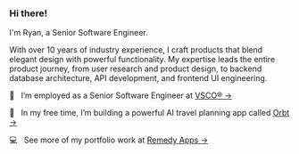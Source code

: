 ### Hi there!

I'm Ryan, a Senior Software Engineer.

With over 10 years of industry experience, I craft products that blend elegant design with powerful functionality. My expertise leads the entire product journey, from user research and product design, to backend database architecture, API development, and frontend UI engineering.

:briefcase: &nbsp; I’m employed as a Senior Software Engineer at [VSCO&reg; &rarr;](https://www.vsco.co)

:test_tube: &nbsp; In my free time, I’m building a powerful AI travel planning app called [Orbt &rarr;](https://www.orbtapp.com)

:computer: &nbsp; See more of my portfolio work at [Remedy Apps &rarr;](https://www.startremedy.com)
